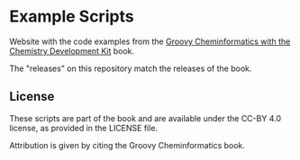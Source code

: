 # Example Scripts

Website with the code examples from the [Groovy Cheminformatics with the Chemistry Development Kit](http://www.lulu.com/shop/egon-willighagen/groovy-cheminformatics-with-the-chemistry-development-kit/paperback/product-22051359.html) book.

The "releases" on this repository match the releases of the book.

## License

These scripts are part of the book and are available under the CC-BY 4.0 license, as provided in the
LICENSE file.

Attribution is given by citing the Groovy Cheminformatics book.

